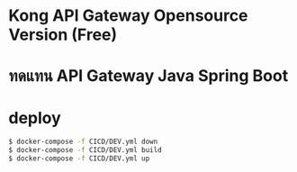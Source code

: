# Kong API Gateway Opensource Version (Free)
# ทดแทน API Gateway Java Spring Boot

# deploy
``` bash
$ docker-compose -f CICD/DEV.yml down
$ docker-compose -f CICD/DEV.yml build
$ docker-compose -f CICD/DEV.yml up
```